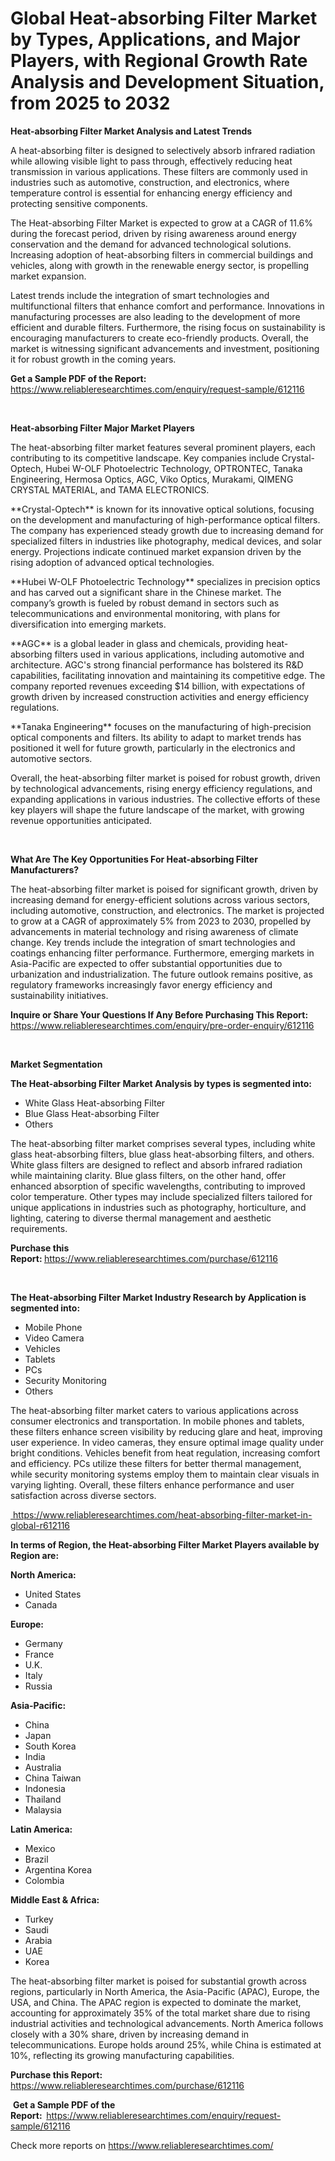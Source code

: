 <p><h1>Global Heat-absorbing Filter Market by Types, Applications, and Major Players, with Regional Growth Rate Analysis and Development Situation, from 2025 to 2032</h1></p><p><strong>Heat-absorbing Filter Market Analysis and Latest Trends</strong></p>
<p><p>A heat-absorbing filter is designed to selectively absorb infrared radiation while allowing visible light to pass through, effectively reducing heat transmission in various applications. These filters are commonly used in industries such as automotive, construction, and electronics, where temperature control is essential for enhancing energy efficiency and protecting sensitive components.</p><p>The Heat-absorbing Filter Market is expected to grow at a CAGR of 11.6% during the forecast period, driven by rising awareness around energy conservation and the demand for advanced technological solutions. Increasing adoption of heat-absorbing filters in commercial buildings and vehicles, along with growth in the renewable energy sector, is propelling market expansion. </p><p>Latest trends include the integration of smart technologies and multifunctional filters that enhance comfort and performance. Innovations in manufacturing processes are also leading to the development of more efficient and durable filters. Furthermore, the rising focus on sustainability is encouraging manufacturers to create eco-friendly products. Overall, the market is witnessing significant advancements and investment, positioning it for robust growth in the coming years.</p></p>
<p><strong>Get a Sample PDF of the Report:&nbsp;</strong> <a href="https://www.reliableresearchtimes.com/enquiry/request-sample/612116?utm_campaign=3059&utm_medium=2&utm_source=Github&utm_content=ia&utm_term=23032025&utm_id=heat-absorbing-filter">https://www.reliableresearchtimes.com/enquiry/request-sample/612116</a></p>
<p>&nbsp;</p>
<p><strong>Heat-absorbing Filter Major Market Players</strong></p>
<p><p>The heat-absorbing filter market features several prominent players, each contributing to its competitive landscape. Key companies include Crystal-Optech, Hubei W-OLF Photoelectric Technology, OPTRONTEC, Tanaka Engineering, Hermosa Optics, AGC, Viko Optics, Murakami, QIMENG CRYSTAL MATERIAL, and TAMA ELECTRONICS.</p><p>**Crystal-Optech** is known for its innovative optical solutions, focusing on the development and manufacturing of high-performance optical filters. The company has experienced steady growth due to increasing demand for specialized filters in industries like photography, medical devices, and solar energy. Projections indicate continued market expansion driven by the rising adoption of advanced optical technologies.</p><p>**Hubei W-OLF Photoelectric Technology** specializes in precision optics and has carved out a significant share in the Chinese market. The company’s growth is fueled by robust demand in sectors such as telecommunications and environmental monitoring, with plans for diversification into emerging markets. </p><p>**AGC** is a global leader in glass and chemicals, providing heat-absorbing filters used in various applications, including automotive and architecture. AGC's strong financial performance has bolstered its R&D capabilities, facilitating innovation and maintaining its competitive edge. The company reported revenues exceeding $14 billion, with expectations of growth driven by increased construction activities and energy efficiency regulations.</p><p>**Tanaka Engineering** focuses on the manufacturing of high-precision optical components and filters. Its ability to adapt to market trends has positioned it well for future growth, particularly in the electronics and automotive sectors.</p><p>Overall, the heat-absorbing filter market is poised for robust growth, driven by technological advancements, rising energy efficiency regulations, and expanding applications in various industries. The collective efforts of these key players will shape the future landscape of the market, with growing revenue opportunities anticipated.</p></p>
<p>&nbsp;</p>
<p><strong>What Are The Key Opportunities For Heat-absorbing Filter Manufacturers?</strong></p>
<p><p>The heat-absorbing filter market is poised for significant growth, driven by increasing demand for energy-efficient solutions across various sectors, including automotive, construction, and electronics. The market is projected to grow at a CAGR of approximately 5% from 2023 to 2030, propelled by advancements in material technology and rising awareness of climate change. Key trends include the integration of smart technologies and coatings enhancing filter performance. Furthermore, emerging markets in Asia-Pacific are expected to offer substantial opportunities due to urbanization and industrialization. The future outlook remains positive, as regulatory frameworks increasingly favor energy efficiency and sustainability initiatives.</p></p>
<p><strong>Inquire or Share Your Questions If Any Before Purchasing This Report:</strong> <a href="https://www.reliableresearchtimes.com/enquiry/pre-order-enquiry/612116?utm_campaign=3059&utm_medium=2&utm_source=Github&utm_content=ia&utm_term=23032025&utm_id=heat-absorbing-filter">https://www.reliableresearchtimes.com/enquiry/pre-order-enquiry/612116</a></p>
<p>&nbsp;</p>
<p><strong>Market Segmentation</strong></p>
<p><strong>The Heat-absorbing Filter Market Analysis by types is segmented into:</strong></p>
<p><ul><li>White Glass Heat-absorbing Filter</li><li>Blue Glass Heat-absorbing Filter</li><li>Others</li></ul></p>
<p><p>The heat-absorbing filter market comprises several types, including white glass heat-absorbing filters, blue glass heat-absorbing filters, and others. White glass filters are designed to reflect and absorb infrared radiation while maintaining clarity. Blue glass filters, on the other hand, offer enhanced absorption of specific wavelengths, contributing to improved color temperature. Other types may include specialized filters tailored for unique applications in industries such as photography, horticulture, and lighting, catering to diverse thermal management and aesthetic requirements.</p></p>
<p><strong>Purchase this Report:&nbsp;</strong><a href="https://www.reliableresearchtimes.com/purchase/612116?utm_campaign=3059&utm_medium=2&utm_source=Github&utm_content=ia&utm_term=23032025&utm_id=heat-absorbing-filter">https://www.reliableresearchtimes.com/purchase/612116</a></p>
<p>&nbsp;</p>
<p><strong>The Heat-absorbing Filter Market Industry Research by Application is segmented into:</strong></p>
<p><ul><li>Mobile Phone</li><li>Video Camera</li><li>Vehicles</li><li>Tablets</li><li>PCs</li><li>Security Monitoring</li><li>Others</li></ul></p>
<p><p>The heat-absorbing filter market caters to various applications across consumer electronics and transportation. In mobile phones and tablets, these filters enhance screen visibility by reducing glare and heat, improving user experience. In video cameras, they ensure optimal image quality under bright conditions. Vehicles benefit from heat regulation, increasing comfort and efficiency. PCs utilize these filters for better thermal management, while security monitoring systems employ them to maintain clear visuals in varying lighting. Overall, these filters enhance performance and user satisfaction across diverse sectors.</p></p>
<p><a href="https://www.reliableresearchtimes.com/heat-absorbing-filter-market-in-global-r612116?utm_campaign=3059&utm_medium=2&utm_source=Github&utm_content=ia&utm_term=23032025&utm_id=heat-absorbing-filter">&nbsp;https://www.reliableresearchtimes.com/heat-absorbing-filter-market-in-global-r612116</a></p>
<p><strong>In terms of Region, the Heat-absorbing Filter Market Players available by Region are:</strong></p>
<p>
    <p> <strong> North America: </strong>
        <ul>
            <li>United States</li>
            <li>Canada</li>
        </ul>
        </p> 
    <p> <strong> Europe: </strong>
        <ul>
            <li>Germany</li>
            <li>France</li>
            <li>U.K.</li>
            <li>Italy</li>
            <li>Russia</li>
        </ul>
        </p> 
    <p> <strong> Asia-Pacific: </strong>
        <ul>
            <li>China</li>
            <li>Japan</li>
            <li>South Korea</li>
            <li>India</li>
            <li>Australia</li>
            <li>China Taiwan</li>
            <li>Indonesia</li>
            <li>Thailand</li>
            <li>Malaysia</li>
        </ul>
        </p> 
    <p> <strong> Latin America: </strong>
        <ul>
            <li>Mexico</li>
            <li>Brazil</li>
            <li>Argentina Korea</li>
            <li>Colombia</li>
        </ul>
        </p> 
    <p> <strong> Middle East & Africa: </strong>
        <ul>
            <li>Turkey</li>
            <li>Saudi</li>
            <li>Arabia</li>
            <li>UAE</li>
            <li>Korea</li>
        </ul>
    </p>
    </p>
<p><p>The heat-absorbing filter market is poised for substantial growth across regions, particularly in North America, the Asia-Pacific (APAC), Europe, the USA, and China. The APAC region is expected to dominate the market, accounting for approximately 35% of the total market share due to rising industrial activities and technological advancements. North America follows closely with a 30% share, driven by increasing demand in telecommunications. Europe holds around 25%, while China is estimated at 10%, reflecting its growing manufacturing capabilities.</p></p>
<p><strong>Purchase this Report: </strong><a href="https://www.reliableresearchtimes.com/purchase/612116?utm_campaign=3059&utm_medium=2&utm_source=Github&utm_content=ia&utm_term=23032025&utm_id=heat-absorbing-filter">https://www.reliableresearchtimes.com/purchase/612116</a></p>
<p>&nbsp;<strong>Get a Sample PDF of the Report:&nbsp;&nbsp;</strong><a href="https://www.reliableresearchtimes.com/enquiry/request-sample/612116?utm_campaign=3059&utm_medium=2&utm_source=Github&utm_content=ia&utm_term=23032025&utm_id=heat-absorbing-filter">https://www.reliableresearchtimes.com/enquiry/request-sample/612116</a></p>
<p><strong></strong></p>
<p>Check more reports on <a href="https://www.reliableresearchtimes.com/?utm_campaign=3059&utm_medium=2&utm_source=Github&utm_content=ia&utm_term=23032025&utm_id=heat-absorbing-filter">https://www.reliableresearchtimes.com/</a></p>